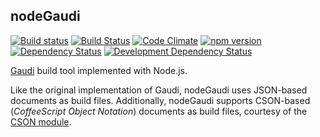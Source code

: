 ## nodeGaudi 
[![Build status](https://ci.appveyor.com/api/projects/status/github/stpettersens/nodeGaudi?branch=master&svg=true)](https://ci.appveyor.com/project/stpettersens/nodeGaudi) [![Build Status](https://travis-ci.org/stpettersens/nodeGaudi.png?branch=master)](https://travis-ci.org/stpettersens/nodeGaudi) [![Code Climate](https://codeclimate.com/github/stpettersens/nodeGaudi/badges/gpa.svg)](https://codeclimate.com/github/stpettersens/nodeGaudi/code) [![npm version](https://badge.fury.io/js/node-gaudi.svg)](http://npmjs.org/package/node-gaudi)
[![Dependency Status](https://david-dm.org/stpettersens/nodeGaudi.png?theme=shields.io)](https://david-dm.org/stpettersens/nodeGaudi) [![Development Dependency Status](https://david-dm.org/stpettersens/nodeGaudi/dev-status.png?theme=shields.io)](https://david-dm.org/stpettersens/nodeGaudi#info=devDependencies)

[Gaudi](https://github.com/stpettersens/Gaudi) build tool implemented with Node.js.

Like the original implementation of Gaudi, nodeGaudi uses JSON-based documents as build files. Additionally, nodeGaudi supports CSON-based (*CoffeeScript Object Notation*) documents as build files,
courtesy of the [CSON module](https://github.com/bevry/cson).
